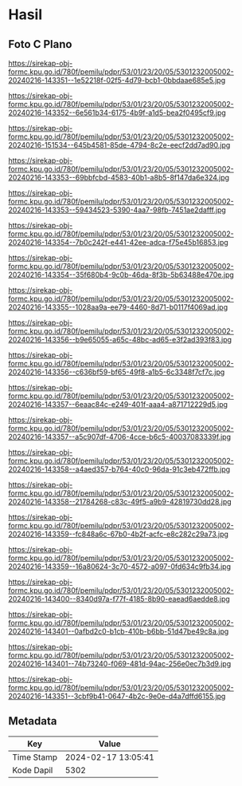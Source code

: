 # Hasil

## Foto C Plano

https://sirekap-obj-formc.kpu.go.id/780f/pemilu/pdpr/53/01/23/20/05/5301232005002-20240216-143351--1e52218f-02f5-4d79-bcb1-0bbdaae685e5.jpg

https://sirekap-obj-formc.kpu.go.id/780f/pemilu/pdpr/53/01/23/20/05/5301232005002-20240216-143352--6e561b34-6175-4b9f-a1d5-bea2f0495cf9.jpg

https://sirekap-obj-formc.kpu.go.id/780f/pemilu/pdpr/53/01/23/20/05/5301232005002-20240216-151534--645b4581-85de-4794-8c2e-eecf2dd7ad90.jpg

https://sirekap-obj-formc.kpu.go.id/780f/pemilu/pdpr/53/01/23/20/05/5301232005002-20240216-143353--69bbfcbd-4583-40b1-a8b5-8f147da6e324.jpg

https://sirekap-obj-formc.kpu.go.id/780f/pemilu/pdpr/53/01/23/20/05/5301232005002-20240216-143353--59434523-5390-4aa7-98fb-7451ae2dafff.jpg

https://sirekap-obj-formc.kpu.go.id/780f/pemilu/pdpr/53/01/23/20/05/5301232005002-20240216-143354--7b0c242f-e441-42ee-adca-f75e45b16853.jpg

https://sirekap-obj-formc.kpu.go.id/780f/pemilu/pdpr/53/01/23/20/05/5301232005002-20240216-143354--35f680b4-9c0b-46da-8f3b-5b63488e470e.jpg

https://sirekap-obj-formc.kpu.go.id/780f/pemilu/pdpr/53/01/23/20/05/5301232005002-20240216-143355--1028aa9a-ee79-4460-8d71-b0117f4069ad.jpg

https://sirekap-obj-formc.kpu.go.id/780f/pemilu/pdpr/53/01/23/20/05/5301232005002-20240216-143356--b9e65055-a65c-48bc-ad65-e3f2ad393f83.jpg

https://sirekap-obj-formc.kpu.go.id/780f/pemilu/pdpr/53/01/23/20/05/5301232005002-20240216-143356--c636bf59-bf65-49f8-a1b5-6c3348f7cf7c.jpg

https://sirekap-obj-formc.kpu.go.id/780f/pemilu/pdpr/53/01/23/20/05/5301232005002-20240216-143357--6eaac84c-e249-401f-aaa4-a871712229d5.jpg

https://sirekap-obj-formc.kpu.go.id/780f/pemilu/pdpr/53/01/23/20/05/5301232005002-20240216-143357--a5c907df-4706-4cce-b6c5-40037083339f.jpg

https://sirekap-obj-formc.kpu.go.id/780f/pemilu/pdpr/53/01/23/20/05/5301232005002-20240216-143358--a4aed357-b764-40c0-96da-91c3eb472ffb.jpg

https://sirekap-obj-formc.kpu.go.id/780f/pemilu/pdpr/53/01/23/20/05/5301232005002-20240216-143358--21784268-c83c-49f5-a9b9-42819730dd28.jpg

https://sirekap-obj-formc.kpu.go.id/780f/pemilu/pdpr/53/01/23/20/05/5301232005002-20240216-143359--fc848a6c-67b0-4b2f-acfc-e8c282c29a73.jpg

https://sirekap-obj-formc.kpu.go.id/780f/pemilu/pdpr/53/01/23/20/05/5301232005002-20240216-143359--16a80624-3c70-4572-a097-0fd634c9fb34.jpg

https://sirekap-obj-formc.kpu.go.id/780f/pemilu/pdpr/53/01/23/20/05/5301232005002-20240216-143400--8340d97a-f77f-4185-8b90-eaead6aedde8.jpg

https://sirekap-obj-formc.kpu.go.id/780f/pemilu/pdpr/53/01/23/20/05/5301232005002-20240216-143401--0afbd2c0-b1cb-410b-b6bb-51d47be49c8a.jpg

https://sirekap-obj-formc.kpu.go.id/780f/pemilu/pdpr/53/01/23/20/05/5301232005002-20240216-143401--74b73240-f069-481d-94ac-256e0ec7b3d9.jpg

https://sirekap-obj-formc.kpu.go.id/780f/pemilu/pdpr/53/01/23/20/05/5301232005002-20240216-143351--3cbf9b41-0647-4b2c-9e0e-d4a7dffd6155.jpg


## Metadata

| Key        | Value               |
| ---------- | ------------------- |
| Time Stamp | 2024-02-17 13:05:41 |
| Kode Dapil | 5302                |



